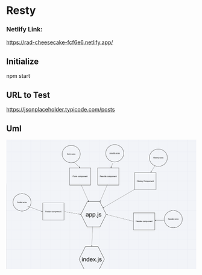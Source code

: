 # Resty

### Netlify Link: 

https://rad-cheesecake-fcf6e6.netlify.app/

## Initialize


npm start 

## URL to Test

https://jsonplaceholder.typicode.com/posts


## Uml 

![image](./Assets/lab28.png)